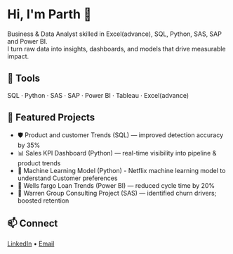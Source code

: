 # Hi, I'm Parth 👋
Business & Data Analyst skilled in Excel(advance), SQL, Python, SAS, SAP and Power BI.  
I turn raw data into insights, dashboards, and models that drive measurable impact.

## 🔧 Tools
SQL · Python · SAS · SAP · Power BI · Tableau · Excel(advance)

## 📌 Featured Projects
- 🛡️ Product and customer Trends (SQL) — improved detection accuracy by 35%
- 📊 Sales KPI Dashboard (Python) — real-time visibility into pipeline & product trends
- 🤖 Machine Learning Model (Python) - Netflix machine learning model to understand Customer preferences 
- 🧾 Wells fargo Loan Trends (Power BI) — reduced cycle time by 20%
- 🔁 Warren Group Consulting Project (SAS) — identified churn drivers; boosted retention

## 📫 Connect
[LinkedIn](https://www.linkedin.com/in/parth-kapoor9/) • [Email](mailto:parthkapoor25@outlook.com)
